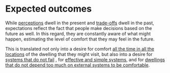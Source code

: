 
# Expected outcomes

While [perceptions](layer=perceptions) dwell in the present and
[trade-offs](layer=trade-offs) dwell in the past,
expectations reflect the fact that people make decisions based on 
the future as well. In this regard, they are constantly aware of 
what might happen, estimating the level of comfort that they may feel
in the future.

This is translated not only into a desire for comfort 
[all the time in all the locations](code=comfort_everywhere_and_all_the_time) of the dwelling that they might visit, but also into a desire for 
[systems that do not fail](code=systems_that_do_not_fail)
, for [effective and simple systems](code=effective_and_simple_systems), 
and for 
[dwellings that do not depend too much on external systems to be comfortable](code=passive_design).